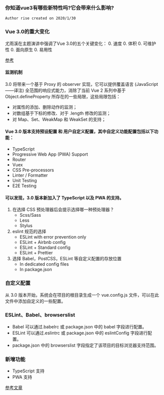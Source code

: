 ### 你知道vue3有哪些新特性吗?它会带来什么影响?

` Author rise created on 2020/1/30 `

### Vue 3.0的重大变化
尤雨溪在主题演讲中强调了Vue 3.0的五个关键变化：
0. 速度
0. 体积
0. 可维护性
0. 面向原生
0. 易用性

[参考](https://blog.csdn.net/weixin_34381666/article/details/89147518)

#### 监测机制
3.0 将带来一个基于 Proxy 的 observer 实现，它可以提供覆盖语言 (JavaScript——译注) 全范围的响应式能力，消除了当前 Vue 2 系列中基于 Object.defineProperty 所存在的一些局限，这些局限包括：

- 对属性的添加、删除动作的监测；
- 对数组基于下标的修改、对于 .length 修改的监测；
- 对 Map、Set、WeakMap 和 WeakSet 的支持；

#### Vue 3.0 版本支持预设配置 和 用户自定义配置，其中自定义功能配置包括以下功能：

- TypeScript
- Progressive Web App (PWA) Support
- Router
- Vuex
- CSS Pre-processors
- Linter / Formatter
- Unit Testing
- E2E Testing

#### 可以发现，3.0 版本新加入了 TypeScript 以及 PWA 的支持。
1. 在选择 CSS 预处理器后会提示选择哪一种预处理器？
    - Scss/Sass
    - Less
    - Stylus
2. eslint 规范的选择
    - ESLint with error prevention only
    - ESLint + Airbnb config
    - ESLint + Standard config
    - ESLint + Prettier
3. 选择 Babel，PostCSS，ESLint 等自定义配置的存放位置
    - In dedicated config files
    - In package.json
### 自定义配置

从 3.0 版本开始，系统会在项目的根目录生成一个 vue.config.js 文件，可以在此文件中添加自定义的一些配置。

### ESLint、Babel、browserslist
- Babel 可以通过.babelrc 或 package.json 中的 babel 字段进行配置。
- ESLint 可以通过.eslintrc 或 package.json 中的 eslintConfig 字段进行配置。
- package.json 中的 browserslist 字段指定了该项目的目标浏览器支持范围。

### 新增功能
- TypeScript 支持
- PWA 支持


[参考文章](https://blog.csdn.net/weixin_33834628/article/details/88004643)
